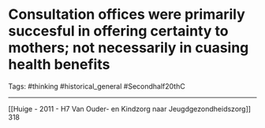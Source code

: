 # Consultation offices were primarily succesful in offering certainty to mothers; not necessarily in cuasing health benefits
Tags: #thinking #historical_general #Secondhalf20thC 

---
[[Huige - 2011 - H7 Van Ouder- en Kindzorg naar Jeugdgezondheidszorg]] 318